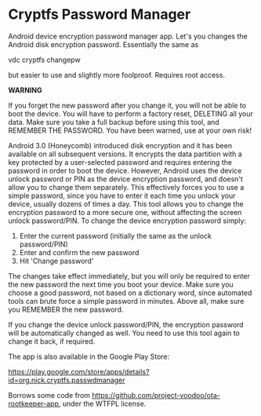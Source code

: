 Cryptfs Password Manager
========================

Android device encryption password manager app. Let's you changes the Android
disk encryption password. Essentially the same as 

   vdc cryptfs changepw <newpassword>

but easier to use and slightly more foolproof. Requires root access.

**WARNING**

If you forget the new password after you change it, you will not be able to boot  the device. You will have to perform a factory reset, DELETING all your data. Make sure you take a full backup before using this tool, and REMEMBER THE PASSWORD. You have been warned, use at your own risk!
 
Android 3.0 (Honeycomb) introduced disk encryption and it has been available on all subsequent versions. It encrypts the data partition with a key protected by a user-selected password and requires entering the password in order to boot the device. However, Android uses the device unlock password or PIN as the device encryption password, and doesn't allow you to change them separately. This effectively forces you  to use a simple password, since you have to enter it each time you unlock your device, usually dozens of times a day. This tool allows you to change the encryption password to a more secure one, without affecting the screen unlock password/PIN. To change the device encryption password simply: 

 1. Enter the current password
 (initially the same as the unlock password/PIN)
 2. Enter and confirm the new password
 3. Hit 'Change password'

The changes take effect immediately, but you will only be required to enter the new password the next time you boot your device. Make sure you choose a good password, not based on a dictionary word, since automated tools can brute force a simple password in minutes. Above all, make sure you REMEMBER the new password. 

If you change the device unlock password/PIN, the encryption password will be automatically changed as well. You need to use this tool again to change it back, if required. 

The app is also available in the Google Play Store: 

https://play.google.com/store/apps/details?id=org.nick.cryptfs.passwdmanager

Borrows some code from https://github.com/project-voodoo/ota-rootkeeper-app, 
under the WTFPL license. 

